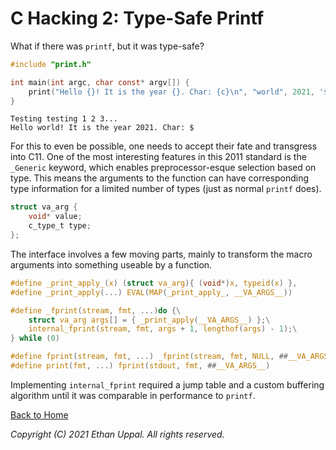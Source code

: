 # C Hacking 2: Type-Safe Printf

What if there was `printf`, but it was type-safe?

```c
#include "print.h"

int main(int argc, char const* argv[]) {
    print("Hello {}! It is the year {}. Char: {c}\n", "world", 2021, '$');
}
```
```
Testing testing 1 2 3...
Hello world! It is the year 2021. Char: $
```

For this to even be possible, one needs to accept their fate and transgress into C11. One of the most interesting features in this 2011 standard is the `_Generic` keyword, which enables preprocessor-esque selection based on type. This means the arguments to the function can have corresponding type information for a limited number of types (just as normal `printf` does).

```c
struct va_arg {
    void* value;
    c_type_t type;
};
```

The interface involves a few moving parts, mainly to transform the macro arguments into something useable by a function.

```c
#define _print_apply_(x) (struct va_arg){ (void*)x, typeid(x) },
#define _print_apply(...) EVAL(MAP(_print_apply_, __VA_ARGS__))

#define _fprint(stream, fmt, ...)do {\
    struct va_arg args[] = { _print_apply(__VA_ARGS__) };\
    internal_fprint(stream, fmt, args + 1, lengthof(args) - 1);\
} while (0)

#define fprint(stream, fmt, ...) _fprint(stream, fmt, NULL, ##__VA_ARGS__)
#define print(fmt, ...) fprint(stdout, fmt, ##__VA_ARGS__)
```

Implementing `internal_fprint` required a jump table and a custom buffering algorithm until it was comparable in performance to `printf`.

[Back to Home](index.md)

_Copyright (C) 2021 Ethan Uppal. All rights reserved._
